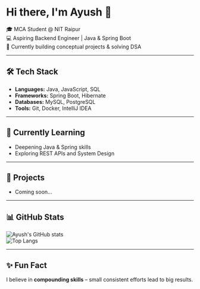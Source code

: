 # Hi there, I'm Ayush 👋  

🎓 MCA Student @ NIT Raipur  
💻 Aspiring Backend Engineer | Java & Spring Boot  
🚀 Currently building conceptual projects & solving DSA  

---

## 🛠 Tech Stack
- **Languages:** Java, JavaScript, SQL  
- **Frameworks:** Spring Boot, Hibernate  
- **Databases:** MySQL, PostgreSQL  
- **Tools:** Git, Docker, IntelliJ IDEA  

---

## 🌱 Currently Learning
- Deepening Java & Spring skills  
- Exploring REST APIs and System Design  

---

## 📌 Projects
- Coming soon...

---

## 📊 GitHub Stats
![Ayush's GitHub stats](https://github-readme-stats.vercel.app/api?username=yourusername&show_icons=true&theme=radical)  
![Top Langs](https://github-readme-stats.vercel.app/api/top-langs/?username=yourusername&layout=compact&theme=radical)

---

## ✨ Fun Fact
I believe in **compounding skills** – small consistent efforts lead to big results.

